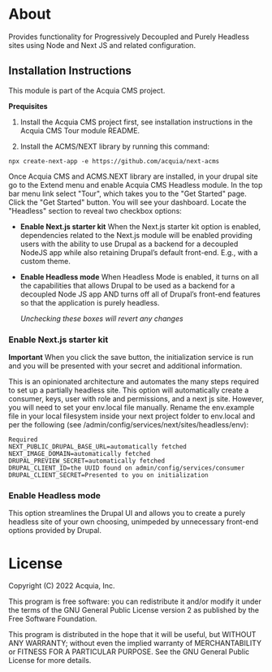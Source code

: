 # About

Provides functionality for Progressively Decoupled and Purely Headless sites using Node and Next JS and related configuration.

## Installation Instructions

This module is part of the Acquia CMS project. 

**Prequisites**

1. Install the Acquia CMS project first, see installation instructions in the Acquia CMS Tour module README.

2. Install the ACMS/NEXT library by running this command:
```
npx create-next-app -e https://github.com/acquia/next-acms
```

Once Acquia CMS and ACMS.NEXT library are installed, in your drupal site go to the Extend menu and enable Acquia CMS Headless module. In the top bar menu link select "Tour", which takes you to the "Get Started" page. Click the "Get Started" button. You will see your dashboard. Locate the "Headless" section to reveal two checkbox options: 

* **Enable Next.js starter kit** When the Next.js starter kit option is enabled, dependencies related to the Next.js module will be enabled providing users with the ability to use Drupal as a backend for a decoupled NodeJS app while also retaining Drupal’s default front-end. E.g., with a custom theme.
 
* **Enable Headless mode** When Headless Mode is enabled, it turns on all the capabilities that allows Drupal to be used as a backend for a decoupled Node JS app AND turns off all of Drupal’s front-end features so that the application is purely headless.

	_Unchecking these boxes will revert any changes_

### Enable Next.js starter kit
**Important** When you click the save button, the initialization service is run and you will be presented with your secret and additional information. 

This is an opinionated architecture and automates the many steps required to set up a partially headless site. This option will automatically create a consumer, keys, user with role and permissions, and a next js site. However, you will need to set your env.local file manually. Rename the env.example file in your local filesystem inside your next project folder to env.local and per the following (see /admin/config/services/next/sites/headless/env):

```
Required 
NEXT_PUBLIC_DRUPAL_BASE_URL=automatically fetched 
NEXT_IMAGE_DOMAIN=automatically fetched
DRUPAL_PREVIEW_SECRET=automatically fetched
DRUPAL_CLIENT_ID=the UUID found on admin/config/services/consumer
DRUPAL_CLIENT_SECRET=Presented to you on initialization
```
### Enable Headless mode
This option streamlines the Drupal UI and allows you to create a purely headless site of your own choosing, unimpeded by unnecessary front-end options provided by Drupal.


# License

Copyright (C) 2022 Acquia, Inc.

This program is free software: you can redistribute it and/or modify it under the terms of the GNU General Public License version 2 as published by the Free Software Foundation.

This program is distributed in the hope that it will be useful, but WITHOUT ANY WARRANTY; without even the implied warranty of MERCHANTABILITY or FITNESS FOR A PARTICULAR PURPOSE.  See the GNU General Public License for more details.
